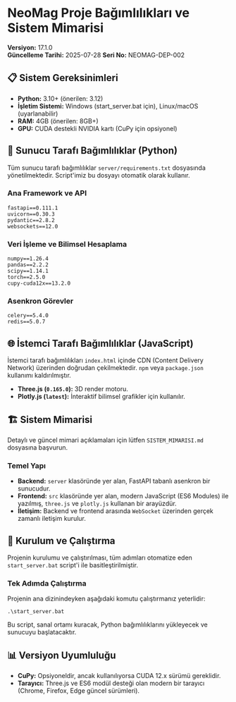 # NeoMag Proje Bağımlılıkları ve Sistem Mimarisi

**Versiyon:** 17.1.0  
**Güncelleme Tarihi:** 2025-07-28
**Seri No:** NEOMAG-DEP-002

## 📋 Sistem Gereksinimleri

- **Python:** 3.10+ (önerilen: 3.12)
- **İşletim Sistemi:** Windows (start_server.bat için), Linux/macOS (uyarlanabilir)
- **RAM:** 4GB (önerilen: 8GB+)
- **GPU:** CUDA destekli NVIDIA kartı (CuPy için opsiyonel)

## 🐍 Sunucu Tarafı Bağımlılıklar (Python)

Tüm sunucu tarafı bağımlılıklar `server/requirements.txt` dosyasında yönetilmektedir. Script'imiz bu dosyayı otomatik olarak kullanır.

### Ana Framework ve API
```
fastapi==0.111.1
uvicorn==0.30.3
pydantic==2.8.2
websockets==12.0
```

### Veri İşleme ve Bilimsel Hesaplama
```
numpy==1.26.4
pandas==2.2.2
scipy==1.14.1
torch==2.5.0
cupy-cuda12x==13.2.0
```

### Asenkron Görevler
```
celery==5.4.0
redis==5.0.7
```

## 🌐 İstemci Tarafı Bağımlılıklar (JavaScript)

İstemci tarafı bağımlılıkları `index.html` içinde CDN (Content Delivery Network) üzerinden doğrudan çekilmektedir. `npm` veya `package.json` kullanımı kaldırılmıştır.

- **Three.js (`0.165.0`):** 3D render motoru.
- **Plotly.js (`latest`):** İnteraktif bilimsel grafikler için kullanılır.

## 🏗️ Sistem Mimarisi

Detaylı ve güncel mimari açıklamaları için lütfen `SISTEM_MIMARISI.md` dosyasına başvurun.

### Temel Yapı
- **Backend:** `server` klasöründe yer alan, FastAPI tabanlı asenkron bir sunucudur.
- **Frontend:** `src` klasöründe yer alan, modern JavaScript (ES6 Modules) ile yazılmış, `three.js` ve `plotly.js` kullanan bir arayüzdür.
- **İletişim:** Backend ve frontend arasında `WebSocket` üzerinden gerçek zamanlı iletişim kurulur.

## 🔧 Kurulum ve Çalıştırma

Projenin kurulumu ve çalıştırılması, tüm adımları otomatize eden `start_server.bat` script'i ile basitleştirilmiştir.

### Tek Adımda Çalıştırma
Projenin ana dizinindeyken aşağıdaki komutu çalıştırmanız yeterlidir:
```batch
.\start_server.bat
```
Bu script, sanal ortamı kuracak, Python bağımlılıklarını yükleyecek ve sunucuyu başlatacaktır.

## 📊 Versiyon Uyumluluğu

- **CuPy:** Opsiyoneldir, ancak kullanılıyorsa CUDA 12.x sürümü gereklidir.
- **Tarayıcı:** Three.js ve ES6 modül desteği olan modern bir tarayıcı (Chrome, Firefox, Edge güncel sürümleri). 